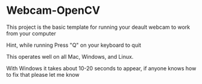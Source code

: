 # Webcam-OpenCV
This project is the basic template for running your deault webcam to work from your computer

Hint, while running Press "Q" on your keyboard to quit

This operates well on all Mac, Windows, and Linux. 

With Windows it takes about 10-20 seconds to appear, if anyone knows how to fix that please let me know

